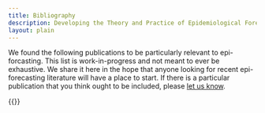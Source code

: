```yaml
---
title: Bibliography
description: Developing the Theory and Practice of Epidemiological Forecasting
layout: plain
---
```


We found the following publications to be particularly relevant to epi-forcasting. This list is work-in-progress and not meant to ever be exhaustive. We share it here in the hope that anyone looking for recent epi-forecasting literature will have a place to start. If there is a particular publication that you think ought to be included, please [let us know](mailto:dfarrow@andrew.cmu.edu).

{{<bibliography >}}